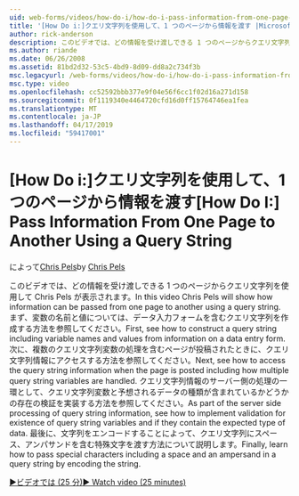 ```yaml
---
uid: web-forms/videos/how-do-i/how-do-i-pass-information-from-one-page-to-another-using-a-query-string
title: '[How Do i:]クエリ文字列を使用して、1 つのページから情報を渡す |Microsoft Docs'
author: rick-anderson
description: このビデオでは、どの情報を受け渡しできる 1 つのページからクエリ文字列を使用して Chris Pels が表示されます。 まず、内のクエリ文字列を作成する方法を参照してください.
ms.author: riande
ms.date: 06/26/2008
ms.assetid: 81bd2d32-53c5-4bd9-8d09-dd8a2c734f3b
msc.legacyurl: /web-forms/videos/how-do-i/how-do-i-pass-information-from-one-page-to-another-using-a-query-string
msc.type: video
ms.openlocfilehash: cc52592bbb377e9f04e56f6cc1f02d16a271d158
ms.sourcegitcommit: 0f1119340e4464720cfd16d0ff15764746ea1fea
ms.translationtype: MT
ms.contentlocale: ja-JP
ms.lasthandoff: 04/17/2019
ms.locfileid: "59417001"
---
```

# <a name="how-do-i-pass-information-from-one-page-to-another-using-a-query-string"></a><span data-ttu-id="4acce-104">[How Do i:]クエリ文字列を使用して、1 つのページから情報を渡す</span><span class="sxs-lookup"><span data-stu-id="4acce-104">[How Do I:] Pass Information From One Page to Another Using a Query String</span></span>

<span data-ttu-id="4acce-105">によって[Chris Pels](https://twitter.com/chrispels)</span><span class="sxs-lookup"><span data-stu-id="4acce-105">by [Chris Pels](https://twitter.com/chrispels)</span></span>

<span data-ttu-id="4acce-106">このビデオでは、どの情報を受け渡しできる 1 つのページからクエリ文字列を使用して Chris Pels が表示されます。</span><span class="sxs-lookup"><span data-stu-id="4acce-106">In this video Chris Pels will show how information can be passed from one page to another using a query string.</span></span> <span data-ttu-id="4acce-107">まず、変数の名前と値については、データ入力フォームを含むクエリ文字列を作成する方法を参照してください。</span><span class="sxs-lookup"><span data-stu-id="4acce-107">First, see how to construct a query string including variable names and values from information on a data entry form.</span></span> <span data-ttu-id="4acce-108">次に、複数のクエリ文字列変数の処理を含むページが投稿されたときに、クエリ文字列情報にアクセスする方法を参照してください。</span><span class="sxs-lookup"><span data-stu-id="4acce-108">Next, see how to access the query string information when the page is posted including how multiple query string variables are handled.</span></span> <span data-ttu-id="4acce-109">クエリ文字列情報のサーバー側の処理の一環として、クエリ文字列変数と予想されるデータの種類が含まれているかどうかの存在の検証を実装する方法を参照してください。</span><span class="sxs-lookup"><span data-stu-id="4acce-109">As part of the server side processing of query string information, see how to implement validation for existence of query string variables and if they contain the expected type of data.</span></span> <span data-ttu-id="4acce-110">最後に、文字列をエンコードすることによって、クエリ文字列にスペース、アンパサンドを含む特殊文字を渡す方法について説明します。</span><span class="sxs-lookup"><span data-stu-id="4acce-110">Finally, learn how to pass special characters including a space and an ampersand in a query string by encoding the string.</span></span>

[<span data-ttu-id="4acce-111">&#9654;ビデオでは (25 分)</span><span class="sxs-lookup"><span data-stu-id="4acce-111">&#9654; Watch video (25 minutes)</span></span>](https://channel9.msdn.com/Blogs/ASP-NET-Site-Videos/how-do-i-pass-information-from-one-page-to-another-using-a-query-string)
